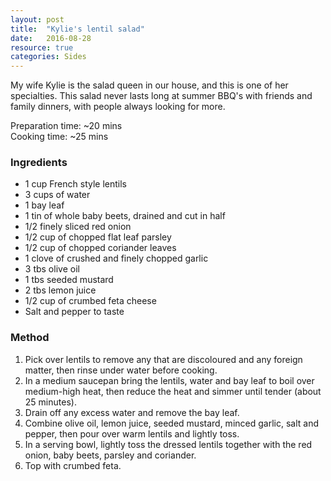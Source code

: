 ```yaml
---
layout: post
title:  "Kylie's lentil salad"
date:   2016-08-28
resource: true
categories: Sides
---
```


My wife Kylie is the salad queen in our house, and this is one of her specialties. This salad never lasts long at summer BBQ's with friends and family dinners, with people always looking for more.

Preparation time: ~20 mins  
Cooking time: ~25 mins

### Ingredients

* 1 cup French style lentils
* 3 cups of water
* 1 bay leaf
* 1 tin of whole baby beets, drained and cut in half
* 1/2 finely sliced red onion
* 1/2 cup of chopped flat leaf parsley
* 1/2 cup of chopped coriander leaves
* 1 clove of crushed and finely chopped garlic
* 3 tbs olive oil
* 1 tbs seeded mustard
* 2 tbs lemon juice
* 1/2 cup of crumbed feta cheese
* Salt and pepper to taste

### Method

1. Pick over lentils to remove any that are discoloured and any foreign matter, then rinse under water before cooking.
2. In a medium saucepan bring the lentils, water and bay leaf to boil over medium-high heat, then reduce the heat and simmer until tender (about 25 minutes).
3. Drain off any excess water and remove the bay leaf. 
4. Combine olive oil, lemon juice, seeded mustard, minced garlic, salt and pepper, then pour over warm lentils and lightly toss.
5. In a serving bowl, lightly toss the dressed lentils together with the red onion, baby beets, parsley and coriander. 
6. Top with crumbed feta. 
